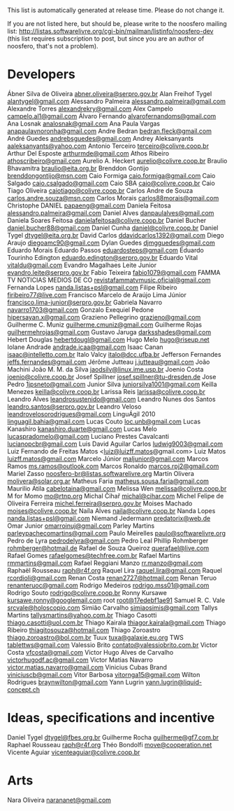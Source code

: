 This list is automatically generated at release time. Please do not change it.

If you are not listed here, but should be, please write to the noosfero mailing
list: http://listas.softwarelivre.org/cgi-bin/mailman/listinfo/noosfero-dev
(this list requires subscription to post, but since you are an author of
noosfero, that's not a problem).

Developers
==========

Ábner Silva de Oliveira <abner.oliveira@serpro.gov.br>
Alan Freihof Tygel <alantygel@gmail.com>
Alessandro Palmeira <alessandro.palmeira@gmail.com>
Alexandre Torres <alexandrekry@gmail.com>
Alex Campelo <campelo.al1@gmail.com>
Álvaro Fernando <alvarofernandoms@gmail.com>
Ana Losnak <analosnak@gmail.com>
Ana Paula Vargas <anapaulavnoronha@gmail.com>
Andre Bedran <bedran.fleck@gmail.com>
André Guedes <andrebsguedes@gmail.com>
Andrey Aleksanyants <aaleksanyants@yahoo.com>
Antonio Terceiro <terceiro@colivre.coop.br>
Arthur Del Esposte <arthurmde@gmail.com>
Athos Ribeiro <athoscribeiro@gmail.com>
Aurelio A. Heckert <aurelio@colivre.coop.br>
Braulio Bhavamitra <braulio@eita.org.br>
Brenddon Gontijo <brenddongontijo@msn.com>
Caio Formiga <caio.formiga@gmail.com>
Caio Salgado <caio.csalgado@gmail.com>
Caio SBA <caio@colivre.coop.br>
Caio Tiago Oliveira <caiotiago@colivre.coop.br>
Carlos Andre de Souza <carlos.andre.souza@msn.com>
Carlos Morais <carlos88morais@gmail.com>
Christophe DANIEL <papaeng@gmail.com>
Daniela Feitosa <alessandro.palmeira@gmail.com>
Daniel Alves <danpaulalves@gmail.com>
Daniela Soares Feitosa <danielafeitosa@colivre.coop.br>
Daniel Bucher <daniel.bucher88@gmail.com>
Daniel Cunha <daniel@colivre.coop.br>
Daniel Tygel <dtygel@eita.org.br>
David Carlos <ddavidcarlos1392@gmail.com>
Diego Araujo <diegoamc90@gmail.com>
Dylan Guedes <djmgguedes@gmail.com>
Eduardo Morais
Eduardo Passos <eduardosteps@gmail.com>
Eduardo Tourinho Edington <eduardo.edington@serpro.gov.br>
Eduardo Vital <vitaldu@gmail.com>
Evandro Magalhaes Leite Junior <evandro.leite@serpro.gov.br>
Fabio Teixeira <fabio1079@gmail.com>
FAMMA TV NOTICIAS MEDIOS DE CO <revistafammatvmusic.oficial@gmail.com>
Fernanda Lopes <nanda.listas+psl@gmail.com>
Filipe Ribeiro <firibeiro77@live.com>
Francisco Marcelo de Araújo Lima Júnior <francisco.lima-junior@serpro.gov.br>
Gabriela Navarro <navarro1703@gmail.com>
Gonzalo Exequiel Pedone <hipersayan.x@gmail.com>
Grazieno Pellegrino <grazieno@gmail.com>
Guilherme C. Muniz <guilherme.cmuniz@gmail.com>
Guilherme Rojas <guilhermehrojas@gmail.com>
Gustavo Jaruga <darksshades@gmail.com>
Hebert Douglas <hebertdougl@gmail.com>
Hugo Melo <hugo@riseup.net>
Iolane Andrade <andrade.icaa@gmail.com>
Isaac Canan <isaac@intelletto.com.br>
Italo Valcy <italo@dcc.ufba.br>
Jefferson Fernandes <jeffs.fernandes@gmail.com>
Jérôme Jutteau <j.jutteau@gmail.com>
João Machini
João M. M. da Silva <jaodsilv@linux.ime.usp.br>
Joenio Costa <joenio@colivre.coop.br>
Josef Spillner <josef.spillner@tu-dresden.de>
Jose Pedro <1jpsneto@gmail.com>
Junior Silva <juniorsilva1001@gmail.com>
Keilla Menezes <keilla@colivre.coop.br>
Larissa Reis <larissa@colivre.coop.br>
Leandro Alves <leandrosustenido@gmail.com>
Leandro Nunes dos Santos <leandro.santos@serpro.gov.br>
Leandro Veloso <leandrovelosorodrigues@gmail.com>
LinguÁgil 2010 <linguagil.bahia@gmail.com>
Lucas Couto <loc.unb@gmail.com>
Lucas Kanashiro <kanashiro.duarte@gmail.com>
Lucas Melo <lucaspradomelo@gmail.com>
Luciano Prestes Cavalcanti <lucianopcbr@gmail.com>
Luis David Aguilar Carlos <ludwig9003@gmail.com>
Luiz Fernando de Freitas Matos <luiz@luizff.matos@gmail.com>
Luiz Matos <luizff.matos@gmail.com>
Marcelo Júnior <maljunior@gmail.com>
Marcos Ramos <ms.ramos@outlook.com>
Marcos Ronaldo <marcos.rpj2@gmail.com>
Mariel Zasso <noosfero-br@listas.softwarelivre.org>
Martín Olivera <molivera@solar.org.ar>
Matheus Faria <matheus.sousa.faria@gmail.com>
Maurilio Atila <cabelotaina@gmail.com>
Melissa Wen <melissa@colivre.coop.br>
M for Momo <mo@rtnp.org>
Michal Čihař <michal@cihar.com>
Michel Felipe de Oliveira Ferreira <michel.ferreira@serpro.gov.br>
Moises Machado <moises@colivre.coop.br>
Naíla Alves <naila@colivre.coop.br>
Nanda Lopes <nanda.listas+psl@gmail.com>
Niemand Jedermann <predatorix@web.de>
Omar Junior <omarroinuj@gmail.com>
Parley Martins <parleypachecomartins@gmail.com>
Paulo Meirelles <paulo@softwarelivre.org>
Pedro de Lyra <pedrodelyra@gmail.com>
Pedro Leal
Phillip Rohmberger <rohmberger@hotmail.de>
Rafael de Souza Queiroz <querafael@live.com>
Rafael Gomes <rafaelgomes@techfree.com.br>
Rafael Martins <rmmartins@gmail.com>
Rafael Reggiani Manzo <rr.manzo@gmail.com>
Raphaël Rousseau <raph@r4f.org>
Raquel Lira <raquel.lira@gmail.com>
Raquel <rcordioli@gmail.com>
Renan Costa <renan2727@hotmail.com>
Renan Teruo <renanteruoc@gmail.com>
Rodrigo Medeiros <rodrigo.mss01@gmail.com>
Rodrigo Souto <rodrigo@colivre.coop.br>
Ronny Kursawe <kursawe.ronny@googlemail.com>
root <root@17edebf1ae91>
Samuel R. C. Vale <srcvale@holoscopio.com>
Simião Carvalho <simiaosimis@gmail.com>
Tallys Martins <tallysmartins@yahoo.com.br>
Thiago Casotti <thiago.casotti@uol.com.br>
Thiago Kairala <thiagor.kairala@gmail.com>
Thiago Ribeiro <thiagitosouza@hotmail.com>
Thiago Zoroastro <thiago.zoroastro@bol.com.br>
Tuux <tuxa@galaxie.eu.org>
TWS <tablettws@gmail.com>
Valessio Brito <contato@valessiobrito.com.br>
Victor Costa <vfcosta@gmail.com>
Victor Hugo Alves de Carvalho <victorhugodf.ac@gmail.com>
Victor Matias Navarro <victor.matias.navarro@gmail.com>
Vinicius Cubas Brand <viniciuscb@gmail.com>
Vitor Barbosa <vitornga15@gmail.com>
Wilton Rodrigues <braynwilton@gmail.com>
Yann Lugrin <yann.lugrin@liquid-concept.ch>

Ideas, specifications and incentive
===================================
Daniel Tygel <dtygel@fbes.org.br>
Guilherme Rocha <guilherme@gf7.com.br>
Raphael Rousseau <raph@r4f.org>
Théo Bondolfi <move@cooperation.net>
Vicente Aguiar <vicenteaguiar@colivre.coop.br>

Arts
===================================
Nara Oliveira <narananet@gmail.com>
